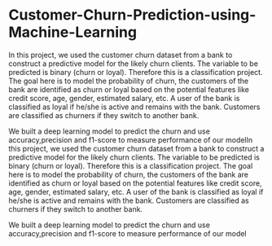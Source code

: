 # Customer-Churn-Prediction-using-Machine-Learning
In this project, we used the customer churn dataset from a bank to construct a predictive model for the likely churn clients. The variable to be predicted is binary (churn or loyal). Therefore this is a classification project. The goal here is to model the probability of churn, the customers of the bank are identified as churn or loyal based on the potential features like credit score, age, gender, estimated salary, etc. A user of the bank is classified as loyal if he/she is active and remains with the bank. Customers are classified as churners if they switch to another bank.

We built a deep learning model to predict the churn and use accuracy,precision and f1-score to measure performance of our modelIn this project, we used the customer churn dataset from a bank to construct a predictive model for the likely churn clients. The variable to be predicted is binary (churn or loyal). Therefore this is a classification project. The goal here is to model the probability of churn, the customers of the bank are identified as churn or loyal based on the potential features like credit score, age, gender, estimated salary, etc. A user of the bank is classified as loyal if he/she is active and remains with the bank. Customers are classified as churners if they switch to another bank.

We built a deep learning model to predict the churn and use accuracy,precision and f1-score to measure performance of our model
